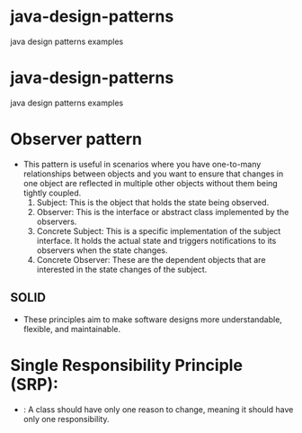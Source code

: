 # java-design-patterns
java design patterns examples
# java-design-patterns
java design patterns examples

# Observer pattern
- This pattern is useful in scenarios where you have one-to-many relationships between objects and you want to ensure that changes in one object are reflected in multiple other objects without them being tightly coupled.
  1. Subject: This is the object that holds the state being observed.
  2. Observer: This is the interface or abstract class implemented by the observers.
  3. Concrete Subject: This is a specific implementation of the subject interface. It holds the actual state and triggers notifications to its observers when the state changes.
  4. Concrete Observer: These are the dependent objects that are interested in the state changes of the subject.
 
## SOLID
-  These principles aim to make software designs more understandable, flexible, and maintainable.
# Single Responsibility Principle (SRP):

- : A class should have only one reason to change, meaning it should have only one responsibility.
